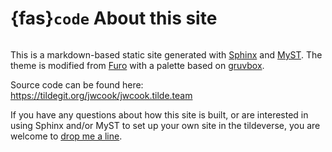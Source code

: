 # {fas}`code` About this site
```{tags} status:draft, docs
```

This is a markdown-based static site generated with [Sphinx](https://www.sphinx-doc.org) and
[MyST](https://myst-parser.readthedocs.io). The theme is modified from
[Furo](https://pradyunsg.me/furo) with a palette based on [gruvbox](https://github.com/morhetz/gruvbox).

Source code can be found here: https://tildegit.org/jwcook/jwcook.tilde.team

If you have any questions about how this site is built, or are interested in using Sphinx and/or
MyST to set up your own site in the tildeverse, you are welcome to
[drop me a line](mailto:jwcook@tilde.team).
